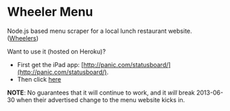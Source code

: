 # Wheeler Menu
Node.js based menu scraper for a local lunch restaurant website. ([Wheelers](http://extranet.sodexo.se/sv/Sites/Volvokoncernen/Utbud/Goteborg/Duetten/))

Want to use it (hosted on Heroku)? 

* First get the iPad app: [http://panic.com/statusboard/](http://panic.com/statusboard/).
* Then click [here](panicboard://?url=http://glacial-beach-9457.herokuapp.com/wheelers&amp;panel=table&amp;sourceDisplayName=Oskar%20Hagberg)

__NOTE__: No guarantees that it will continue to work, and it _will_ break 2013-06-30 when their advertised change to the menu website kicks in.